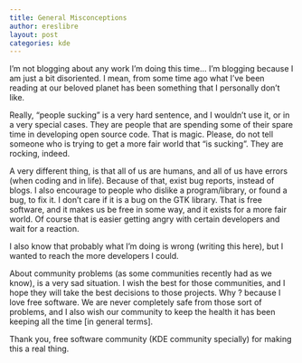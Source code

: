 ```yaml
---
title: General Misconceptions
author: ereslibre
layout: post
categories: kde
---
```

I’m not blogging about any work I’m doing this time… I’m blogging because I am just a bit disoriented. I mean, from some time ago what I’ve been reading at our beloved planet has been something that I personally don’t like.

Really, “people sucking” is a very hard sentence, and I wouldn’t use it, or in a very special cases. They are people that are spending some of their spare time in developing open source code. That is magic. Please, do not tell someone who is trying to get a more fair world that “is sucking”. They are rocking, indeed.

A very different thing, is that all of us are humans, and all of us have errors (when coding and in life). Because of that, exist bug reports, instead of blogs. I also encourage to people who dislike a program/library, or found a bug, to fix it. I don’t care if it is a bug on the GTK library. That is free software, and it makes us be free in some way, and it exists for a more fair world. Of course that is easier getting angry with certain developers and wait for a reaction.

I also know that probably what I’m doing is wrong (writing this here), but I wanted to reach the more developers I could.

About community problems (as some communities recently had as we know), is a very sad situation. I wish the best for those communities, and I hope they will take the best decisions to those projects. Why ? because I love free software. We are never completely safe from those sort of problems, and I also wish our community to keep the health it has been keeping all the time [in general terms].

Thank you, free software community (KDE community specially) for making this a real thing.
